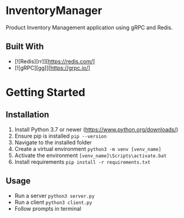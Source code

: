 # InventoryManager
 Product Inventory Management application using gRPC and Redis.

## Built With
* [![Redis][rr]][https://redis.com/]
* [![gRPC][gg]][https://grpc.io/]


# Getting Started
## Installation
 1. Install Python 3.7 or newer (https://www.python.org/downloads/)
 2. Ensure pip is installed ```pip --version```
 3. Navigate to the installed folder
 4. Create a virtual environment ```python3 -m venv [venv_name]```
 5. Activate the environment ```[venv_name]\Scripts\activate.bat```
 6. Install requirements ```pip install -r requirements.txt```

## Usage
 - Run a server ```python3 server.py```
 - Run a client ```python3 client.py```
 - Follow prompts in terminal
